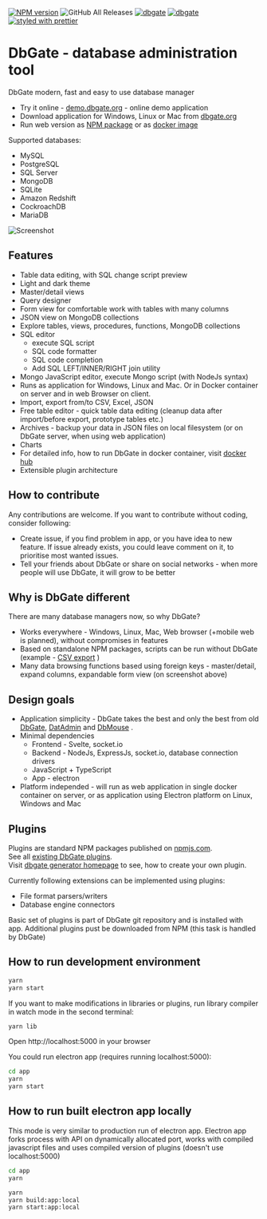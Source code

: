 [![NPM version](https://img.shields.io/npm/v/dbgate.svg)](https://www.npmjs.com/package/dbgate)
![GitHub All Releases](https://img.shields.io/github/downloads/dbgate/dbgate/total) 
[![dbgate](https://snapcraft.io/dbgate/badge.svg)](https://snapcraft.io/dbgate)
[![dbgate](https://snapcraft.io/dbgate/trending.svg?name=0)](https://snapcraft.io/dbgate)
[![styled with prettier](https://img.shields.io/badge/styled_with-prettier-ff69b4.svg)](https://github.com/prettier/prettier)

# DbGate - database administration tool

DbGate modern, fast and easy to use database manager

* Try it online - [demo.dbgate.org](https://demo.dbgate.org) - online demo application
* Download application for Windows, Linux or Mac from [dbgate.org](https://dbgate.org/download/)
* Run web version as [NPM package](https://www.npmjs.com/package/dbgate) or as [docker image](https://hub.docker.com/r/dbgate/dbgate)

Supported databases:
* MySQL
* PostgreSQL
* SQL Server
* MongoDB
* SQLite
* Amazon Redshift
* CockroachDB
* MariaDB

![Screenshot](https://raw.githubusercontent.com/dbgate/dbgate/master/screenshot.png)

## Features
* Table data editing, with SQL change script preview
* Light and dark theme
* Master/detail views
* Query designer
* Form view for comfortable work with tables with many columns
* JSON view on MongoDB collections
* Explore tables, views, procedures, functions, MongoDB collections
* SQL editor
  * execute SQL script
  * SQL code formatter
  * SQL code completion
  * Add SQL LEFT/INNER/RIGHT join utility
* Mongo JavaScript editor, execute Mongo script (with NodeJs syntax)
* Runs as application for Windows, Linux and Mac. Or in Docker container on server and in web Browser on client.
* Import, export from/to CSV, Excel, JSON
* Free table editor - quick table data editing (cleanup data after import/before export, prototype tables etc.)
* Archives - backup your data in JSON files on local filesystem (or on DbGate server, when using web application)
* Charts
* For detailed info, how to run DbGate in docker container, visit [docker hub](https://hub.docker.com/r/dbgate/dbgate)
* Extensible plugin architecture

## How to contribute
Any contributions are welcome. If you want to contribute without coding, consider following:
* Create issue, if you find problem in app, or you have idea to new feature. If issue already exists, you could leave comment on it, to prioritise most wanted issues.
* Tell your friends about DbGate or share on social networks - when more people will use DbGate, it will grow to be better

## Why is DbGate different
There are many database managers now, so why DbGate? 
* Works everywhere - Windows, Linux, Mac, Web browser (+mobile web is planned), without compromises in features
* Based on standalone NPM packages, scripts can be run without DbGate (example - [CSV export](https://www.npmjs.com/package/dbgate-plugin-csv) )
* Many data browsing functions based using foreign keys - master/detail, expand columns, expandable form view (on screenshot above)

## Design goals
* Application simplicity - DbGate takes the best and only the best from old [DbGate](http://www.jenasoft.com/dbgate), [DatAdmin](http://www.jenasoft.com/datadmin) and [DbMouse](http://www.jenasoft.com/dbmouse) .
* Minimal dependencies
    * Frontend - Svelte, socket.io
    * Backend - NodeJs, ExpressJs, socket.io, database connection drivers
    * JavaScript + TypeScript
    * App - electron
* Platform independed - will run as web application in single docker container on server, or as application using Electron platform on Linux, Windows and Mac

## Plugins
Plugins are standard NPM packages published on [npmjs.com](https://www.npmjs.com).  
See all [existing DbGate plugins](https://www.npmjs.com/search?q=keywords:dbgateplugin).  
Visit [dbgate generator homepage](https://github.com/dbgate/generator-dbgate) to see, how to create your own plugin.  

Currently following extensions can be implemented using plugins:
- File format parsers/writers
- Database engine connectors

Basic set of plugins is part of DbGate git repository and is installed with app. Additional plugins pust be downloaded from NPM (this task is handled by DbGate)

## How to run development environment

```sh
yarn
yarn start
```

If you want to make modifications in libraries or plugins, run library compiler in watch mode in the second terminal:
```sh
yarn lib
```

Open http://localhost:5000 in your browser

You could run electron app (requires running localhost:5000):
```sh
cd app
yarn
yarn start
```

## How to run built electron app locally
This mode is very similar to production run of electron app. Electron app forks process with API on dynamically allocated port, works with compiled javascript files and uses compiled version of plugins (doesn't use localhost:5000)

```sh
cd app
yarn
```

```sh
yarn
yarn build:app:local
yarn start:app:local
```

